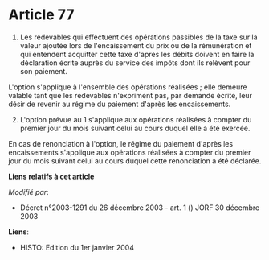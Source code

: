 # Article 77

1. Les redevables qui effectuent des opérations passibles de la taxe sur la valeur ajoutée lors de l'encaissement du prix ou
de la rémunération et qui entendent acquitter cette taxe d'après les débits doivent en faire la déclaration écrite auprès du
service des impôts dont ils relèvent pour son paiement.

L'option s'applique à l'ensemble des opérations réalisées ; elle demeure valable tant que les redevables n'expriment pas, par
demande écrite, leur désir de revenir au régime du paiement d'après les encaissements.

2. L'option prévue au 1 s'applique aux opérations réalisées à compter du premier jour du mois suivant celui au cours duquel
elle a été exercée.

En cas de renonciation à l'option, le régime du paiement d'après les encaissements s'applique aux opérations réalisées à
compter du premier jour du mois suivant celui au cours duquel cette renonciation a été déclarée.

**Liens relatifs à cet article**

_Modifié par_:

  - Décret n°2003-1291 du 26 décembre 2003 - art. 1 () JORF 30 décembre 2003

**Liens**:

  - HISTO: Edition du 1er janvier 2004
